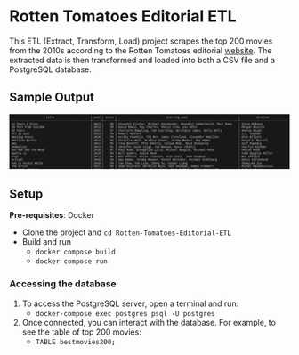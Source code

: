 # Rotten Tomatoes Editorial ETL
This ETL (Extract, Transform, Load) project scrapes the top 200 movies from the 2010s according to the Rotten Tomatoes editorial [website](https://editorial.rottentomatoes.com/guide/the-200-best-movies-of-the-2010s/). The extracted data is then transformed and loaded into both a CSV file and a PostgreSQL database.

## Sample Output
![sample](database.png)
 
## Setup
**Pre-requisites**: Docker
+ Clone the project and `cd Rotten-Tomatoes-Editorial-ETL`
+ Build and run
    + `docker compose build`
    + `docker compose run`
### Accessing the database
1. To access the PostgreSQL server, open a terminal and run:
    - `docker-compose exec postgres psql -U postgres` 
2. Once connected, you can interact with the database. For example, to see the table of top 200 movies:
    - `TABLE bestmovies200;`
 